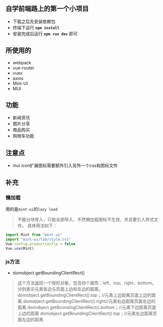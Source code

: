## 自学前端路上的第一个小项目

 - 下载之后先安装依赖包
 - 终端下运行 **`npm install`**
 - 安装完成后运行 **`npm run dev`** 即可
 ## 所使用的
 - webpack
 - vue-router
 - vuex
 - axios
 - Mint-UI
 - MUI

 ## 功能
 
 - 新闻资讯
 - 图片分享
 - 商品购买
 - 购物车功能


## 注意点
- mui icon扩展图标需要额外引入另外一个css和图标文件

## 补充
### 懒加载
用的是`mint-ui`的`lazy load`
>不能分块导入，只能全部导入，不然懒加载图标不生效，并且要引入样式文件。
具体用法如下：

```js
import Mint from "mint-ui"
import "mint-ui/lib/style.css"
Vue.config.productionTip = false
Vue.use(Mint)
```
### js方法
- domobject.getBoundingClientRect()
> 这个方法返回一个矩形对象，包含四个属性：left、top、right、bottom。分别表示元素各边与页面上边和左边的距离。
 domobject.getBoundingClientRect().top；//元素上边距离页面上边的距离
 domobject.getBoundingClientRect().right//元素右边距离页面左边的距离
 domobject.getBoundingClientRect().bottom；//元素下边距离页面上边的距离
 domobject.getBoundingClientRect().top；//元素左边距离页面左边的距离



